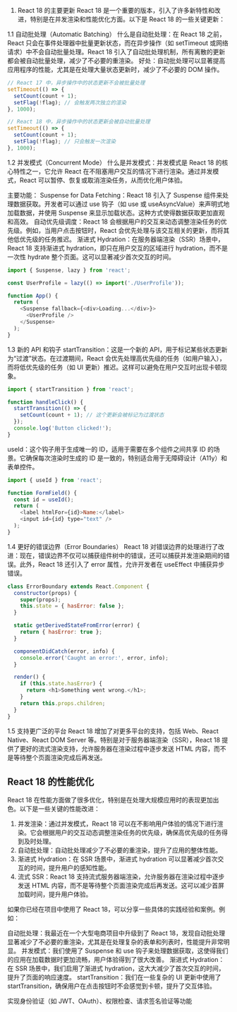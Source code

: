 1. React 18 的主要更新
   React 18 是一个重要的版本，引入了许多新特性和改进，特别是在并发渲染和性能优化方面。以下是 React 18 的一些关键更新：

1.1 自动批处理（Automatic Batching）
什么是自动批处理：在 React 18 之前，React 只会在事件处理器中批量更新状态，而在异步操作（如 setTimeout 或网络请求）中不会自动批量处理。React 18 引入了自动批处理机制，所有离散的更新都会被自动批量处理，减少了不必要的重渲染。
好处：自动批处理可以显著提高应用程序的性能，尤其是在处理大量状态更新时，减少了不必要的 DOM 操作。

```js
// React 17 中，异步操作中的状态更新不会被批量处理
setTimeout(() => {
  setCount(count + 1);
  setFlag(!flag); // 会触发两次独立的渲染
}, 1000);

// React 18 中，异步操作中的状态更新会被自动批量处理
setTimeout(() => {
  setCount(count + 1);
  setFlag(!flag); // 只会触发一次渲染
}, 1000);
```

1.2 并发模式（Concurrent Mode）
什么是并发模式：并发模式是 React 18 的核心特性之一，它允许 React 在不阻塞用户交互的情况下进行渲染。通过并发模式，React 可以暂停、恢复或取消渲染任务，从而优化用户体验。

主要功能：
Suspense for Data Fetching：React 18 引入了 Suspense 组件来处理数据获取。开发者可以通过 use 钩子（如 use 或 useAsyncValue）来声明式地加载数据，并使用 Suspense 来显示加载状态。这种方式使得数据获取更加直观和高效。
自动优先级调度：React 18 会根据用户的交互来动态调整渲染任务的优先级。例如，当用户点击按钮时，React 会优先处理与该交互相关的更新，而将其他低优先级的任务推迟。
渐进式 Hydration：在服务器端渲染（SSR）场景中，React 18 支持渐进式 hydration，即只在用户交互的区域进行 hydration，而不是一次性 hydrate 整个页面。这可以显著减少首次交互的时间。

```js
import { Suspense, lazy } from 'react';

const UserProfile = lazy(() => import('./UserProfile'));

function App() {
  return (
    <Suspense fallback={<div>Loading...</div>}>
      <UserProfile />
    </Suspense>
  );
}
```

1.3 新的 API 和钩子
startTransition：这是一个新的 API，用于标记某些状态更新为“过渡”状态。在过渡期间，React 会优先处理高优先级的任务（如用户输入），而将低优先级的任务（如 UI 更新）推迟。这样可以避免在用户交互时出现卡顿现象。

```js
import { startTransition } from 'react';

function handleClick() {
  startTransition(() => {
    setCount(count + 1); // 这个更新会被标记为过渡状态
  });
  console.log('Button clicked!');
}
```

useId：这个钩子用于生成唯一的 ID，适用于需要在多个组件之间共享 ID 的场景。它确保每次渲染时生成的 ID 是一致的，特别适合用于无障碍设计（A11y）和表单控件。

```js
import { useId } from 'react';

function FormField() {
  const id = useId();
  return (
    <label htmlFor={id}>Name:</label>
    <input id={id} type="text" />
  );
}
```

1.4 更好的错误边界（Error Boundaries）
React 18 对错误边界的处理进行了改进：现在，错误边界不仅可以捕获组件树中的错误，还可以捕获并发渲染期间的错误。此外，React 18 还引入了 error 属性，允许开发者在 useEffect 中捕获异步错误。

```js
class ErrorBoundary extends React.Component {
  constructor(props) {
    super(props);
    this.state = { hasError: false };
  }

  static getDerivedStateFromError(error) {
    return { hasError: true };
  }

  componentDidCatch(error, info) {
    console.error('Caught an error:', error, info);
  }

  render() {
    if (this.state.hasError) {
      return <h1>Something went wrong.</h1>;
    }
    return this.props.children;
  }
}
```

1.5 支持更广泛的平台
React 18 增加了对更多平台的支持，包括 Web、React Native、React DOM Server 等。特别是对于服务器端渲染（SSR），React 18 提供了更好的流式渲染支持，允许服务器在渲染过程中逐步发送 HTML 内容，而不是等待整个页面渲染完成后再发送。

## React 18 的性能优化

React 18 在性能方面做了很多优化，特别是在处理大规模应用时的表现更加出色。以下是一些关键的性能改进：

1. 并发渲染：通过并发模式，React 18 可以在不影响用户体验的情况下进行渲染。它会根据用户的交互动态调整渲染任务的优先级，确保高优先级的任务得到及时处理。
2. 自动批处理：自动批处理减少了不必要的重渲染，提升了应用的整体性能。
3. 渐进式 Hydration：在 SSR 场景中，渐进式 hydration 可以显著减少首次交互的时间，提升用户的感知性能。
4. 流式 SSR：React 18 支持流式服务器端渲染，允许服务器在渲染过程中逐步发送 HTML 内容，而不是等待整个页面渲染完成后再发送。这可以减少首屏加载时间，提升用户体验。

如果你已经在项目中使用了 React 18，可以分享一些具体的实践经验和案例。例如：

自动批处理：我最近在一个大型电商项目中升级到了 React 18，发现自动批处理显著减少了不必要的重渲染，尤其是在处理复杂的表单和列表时，性能提升非常明显。
并发模式：我们使用了 Suspense 和 use 钩子来处理数据获取，这使得我们的应用在加载数据时更加流畅，用户体验得到了很大改善。
渐进式 Hydration：在 SSR 场景中，我们启用了渐进式 hydration，这大大减少了首次交互的时间，提升了页面的响应速度。
startTransition：我们在一些复杂的 UI 更新中使用了 startTransition，确保用户在点击按钮时不会感觉到卡顿，提升了交互体验。

实现身份验证（如 JWT、OAuth）、权限检查、请求签名验证等功能
